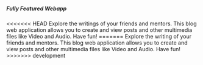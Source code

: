 <h5> Fully Featured Webapp </h5>
<p>
<<<<<<< HEAD
Explore the writings of your friends and mentors. This blog web application allows you to create and view posts and other multimedia files like Video and Audio. Have fun!
=======
Explore the writing of your friends and mentors. This blog web application allows you to create and view posts and other multimedia files like Video and Audio. Have fun!
>>>>>>> development
</p>